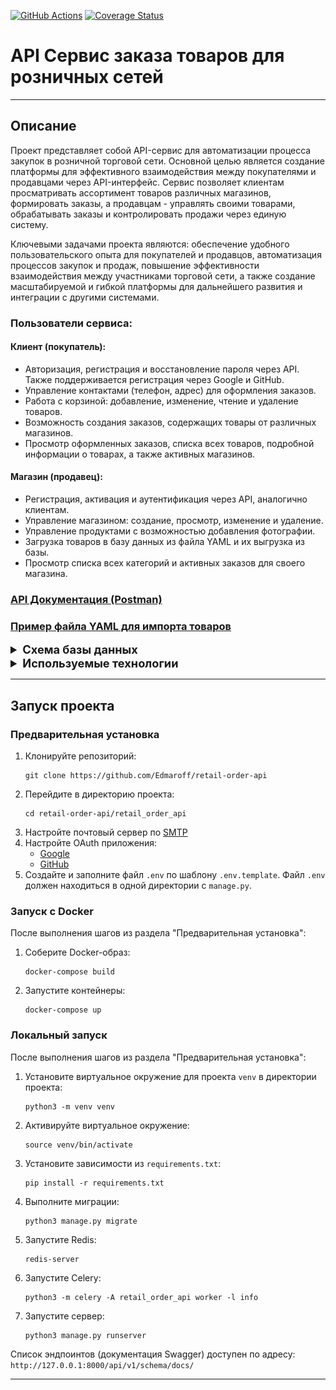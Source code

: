 <a href="https://github.com/Edmaroff/retail-order-api/actions/workflows/actions.yml"><img src="https://github.com/Edmaroff/retail-order-api/actions/workflows/actions.yml/badge.svg?branch=dev" alt="GitHub Actions"/></a>
<a href='https://coveralls.io/github/Edmaroff/retail-order-api?branch=dev'><img src='https://coveralls.io/repos/github/Edmaroff/retail-order-api/badge.svg?branch=dev' alt='Coverage Status' /></a>

<h1>API Сервис заказа товаров для розничных сетей</h1>

<hr>

<h2>Описание</h2>

<p>Проект представляет собой API-сервис для автоматизации процесса закупок в розничной торговой сети. 
Основной целью является создание платформы для эффективного взаимодействия между покупателями 
и продавцами через API-интерфейс. Сервис позволяет клиентам просматривать ассортимент товаров 
различных магазинов, формировать заказы, а продавцам - управлять своими товарами, обрабатывать 
заказы и контролировать продажи через единую систему.<p>

<p>Ключевыми задачами проекта являются: обеспечение удобного пользовательского опыта для 
покупателей и продавцов, автоматизация процессов закупок и продаж, повышение эффективности 
взаимодействия между участниками торговой сети, а также создание масштабируемой и гибкой платформы
для дальнейшего развития и интеграции с другими системами.<p>

<h3>Пользователи сервиса:</h3>

<h4>Клиент (покупатель):</h4>
<ul>
  <li>Авторизация, регистрация и восстановление пароля через API. Также поддерживается регистрация через Google и GitHub.</li>
  <li>Управление контактами (телефон, адрес) для оформления заказов.</li>
  <li>Работа с корзиной: добавление, изменение, чтение и удаление товаров.</li>
  <li>Возможность создания заказов, содержащих товары от различных магазинов.</li>
  <li>Просмотр оформленных заказов, списка всех товаров, подробной информации о товарах, а также активных магазинов.</li>
</ul>

<h4>Магазин (продавец):</h4>
<ul>
  <li>Регистрация, активация и аутентификация через API, аналогично клиентам.</li>
  <li>Управление магазином: создание, просмотр, изменение и удаление.</li>
  <li>Управление продуктами с возможностью добавления фотографии.</li>
  <li>Загрузка товаров в базу данных из файла YAML и их выгрузка из базы.</li>
  <li>Просмотр списка всех категорий и активных заказов для своего магазина.</li>
</ul>

<h3><a href="https://documenter.getpostman.com/view/25907870/2s9Ykn92Za">API Документация (Postman)</a></h3>
<h3><a href="https://github.com/Edmaroff/retail-order-api/blob/main/retail_order_api/data/shop_1.yaml">Пример файла YAML для импорта товаров</a></h3>

<details>
  <summary style="font-size: 1.3em;"><b>Схема базы данных</b></summary>
  <a href="https://drive.google.com/file/d/1z1P4F3oXjBnAK8kHxRroIrrPYS2sGIEr/view?usp=sharing" title='Python' target="_blank"><img src="https://github.com/Edmaroff/retail-order-api/blob/main/Схема_БД.jpg" alt="Схема БД"></a>
</details>


<details >
  <summary style="font-size: 1.3em;"><b>Используемые технологии</b></summary>
    <ul>
      <li>Django</li>
      <li>Django REST framework</li>
      <li>Celery</li>
      <li>Redis</li>
      <li>Djoser</li>
      <li>social_django</li>
      <li>Imagekit</li>
      <li>Pytest</li>
    </ul>
</details>
<hr>

<h2>Запуск проекта</h2>

<h3>Предварительная установка</h3>

<ol>
  <li>Клонируйте репозиторий:
    <pre><code>git clone https://github.com/Edmaroff/retail-order-api</code></pre>
  </li>
  <li>Перейдите в директорию проекта:
    <pre><code>cd retail-order-api/retail_order_api</code></pre>
  </li>
  <li>Настройте почтовый сервер по <a href="https://docs.djangoproject.com/en/5.0/topics/email/" target="_blank">SMTP</a></li>
  <li>Настройте OAuth приложения:
    <ul>
      <li><a href="https://console.cloud.google.com/" target="_blank">Google</a></li>
      <li><a href="https://github.com/settings/applications/new" target="_blank">GitHub</a></li>
    </ul>
  </li>
  <li>Создайте и заполните файл <code>.env</code> по шаблону <code>.env.template</code>. Файл <code>.env</code> должен находиться в одной директории с <code>manage.py</code>.</li>
</ol>

<h3>Запуск с Docker</h3>

<p>После выполнения шагов из раздела "Предварительная установка":</p>

<ol>
  <li>Соберите Docker-образ:
    <pre><code>docker-compose build</code></pre>
  </li>
  <li>Запустите контейнеры:
    <pre><code>docker-compose up</code></pre>
  </li>
</ol>

<h3>Локальный запуск</h3>

<p>После выполнения шагов из раздела "Предварительная установка":</p>

<ol>
  <li>Установите виртуальное окружение для проекта <code>venv</code> в директории проекта:
    <pre><code>python3 -m venv venv</code></pre>
  </li>
  <li>Активируйте виртуальное окружение:
    <pre><code>source venv/bin/activate</code></pre>
  </li>
  <li>Установите зависимости из <code>requirements.txt</code>:
    <pre><code>pip install -r requirements.txt</code></pre>
  </li>
  <li>Выполните миграции:
    <pre><code>python3 manage.py migrate</code></pre>
  </li>
  <li>Запустите Redis:
    <pre><code>redis-server</code></pre>
  </li>
  <li>Запустите Celery:
    <pre><code>python3 -m celery -A retail_order_api worker -l info</code></pre>
  </li>
  <li>Запустите сервер:
    <pre><code>python3 manage.py runserver</code></pre>
  </li>
</ol>

<p>Список эндпоинтов (документация Swagger) доступен по адресу: <code>http://127.0.0.1:8000/api/v1/schema/docs/</code></p>
<hr>